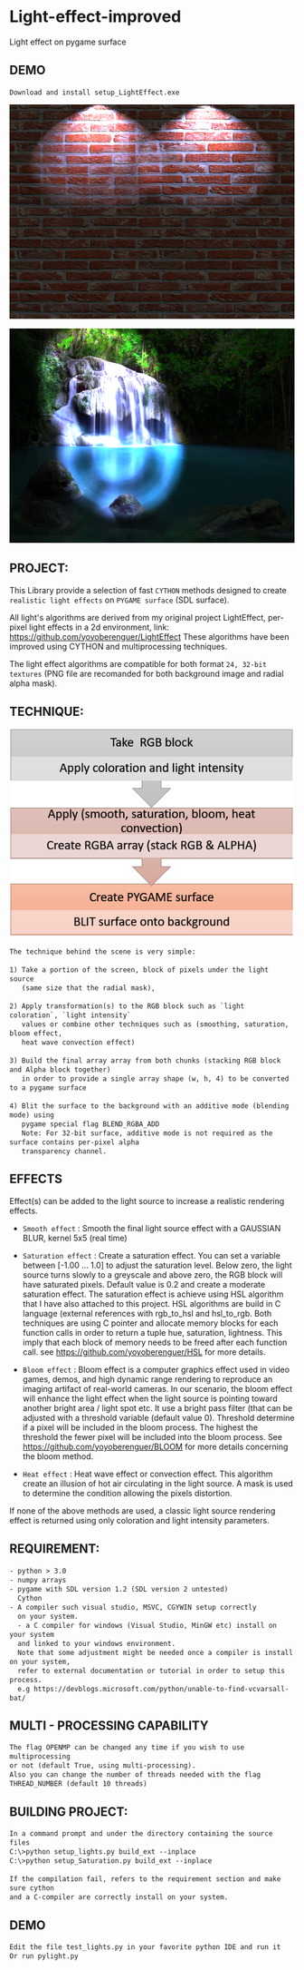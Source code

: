 # Light-effect-improved
Light effect on pygame surface

## DEMO
```
Download and install setup_LightEffect.exe
```

![alt text](https://github.com/yoyoberenguer/light-effect-improved/blob/master/Screendump725.png)

![alt text](https://github.com/yoyoberenguer/light-effect-improved/blob/master/Screendump1180.png)


## PROJECT:

This Library provide a selection of fast `CYTHON` methods designed to create `realistic
light effects` on `PYGAME surface` (SDL surface).

All light's algorithms are derived from my original project LightEffect, per-pixel light effects in
a 2d environment, link: https://github.com/yoyoberenguer/LightEffect 
These algorithms have been improved using CYTHON and multiprocessing techniques.

The light effect algorithms are compatible for both format `24, 32-bit textures` (PNG file are recomanded
for both background image and radial alpha mask).


## TECHNIQUE:

![alt text](https://github.com/yoyoberenguer/Light-effect-improved/blob/master/LIGHT.PNG)

```
The technique behind the scene is very simple:

1) Take a portion of the screen, block of pixels under the light source 
   (same size that the radial mask),
  
2) Apply transformation(s) to the RGB block such as `light coloration`, `light intensity`
   values or combine other techniques such as (smoothing, saturation, bloom effect, 
   heat wave convection effect)
   
3) Build the final array array from both chunks (stacking RGB block and Alpha block together)
   in order to provide a single array shape (w, h, 4) to be converted to a pygame surface 
   
4) Blit the surface to the background with an additive mode (blending mode) using 
   pygame special flag BLEND_RGBA_ADD
   Note: For 32-bit surface, additive mode is not required as the surface contains per-pixel alpha
   transparency channel.
```

## EFFECTS

Effect(s) can be added to the light source to increase a realistic rendering effects.

- `Smooth effect`     : Smooth the final light source effect with a GAUSSIAN BLUR, kernel 5x5 (real time)

- `Saturation effect`  : Create a saturation effect. You can set a variable between [-1.00 ... 1.0] to adjust the
               saturation level. Below zero, the light source turns slowly to a greyscale and above zero,
               the RGB block will have saturated pixels. Default value is 0.2 and create a moderate saturation effect.
               The saturation effect is achieve using HSL algorithm that I have also attached to this project.
               HSL algorithms are build in C language (external references with rgb_to_hsl and hsl_to_rgb.
               Both techniques are using C pointer and allocate memory blocks for each function calls
               in order to return a tuple hue, saturation, lightness. This imply that each block of memory needs
               to be freed after each function call. 
               see https://github.com/yoyoberenguer/HSL for more details.
               
- `Bloom effect`      : Bloom effect is a computer graphics effect used in video games, demos, and high dynamic range
               rendering to reproduce an imaging artifact of real-world cameras.
               In our scenario, the bloom effect will enhance the light effect when the light source
               is pointing toward another bright area / light spot etc. It use a bright pass filter (that can be
               adjusted with a threshold variable (default value 0). 
               Threshold determine if a pixel will be included in the bloom process. 
               The highest the threshold the fewer pixel will be included into the bloom process.
               See https://github.com/yoyoberenguer/BLOOM for more details concerning the bloom method.
               
- `Heat effect`       : Heat wave effect or convection effect. This algorithm create an illusion of hot air circulating in
               the light source. A mask is used to determine the condition allowing the pixels distortion.

If none of the above methods are used, a classic light source rendering effect is returned using only
coloration and light intensity parameters.

## REQUIREMENT:
```
- python > 3.0
- numpy arrays
- pygame with SDL version 1.2 (SDL version 2 untested)
  Cython
- A compiler such visual studio, MSVC, CGYWIN setup correctly
  on your system.
  - a C compiler for windows (Visual Studio, MinGW etc) install on your system 
  and linked to your windows environment.
  Note that some adjustment might be needed once a compiler is install on your system, 
  refer to external documentation or tutorial in order to setup this process.
  e.g https://devblogs.microsoft.com/python/unable-to-find-vcvarsall-bat/
```

## MULTI - PROCESSING CAPABILITY
```
The flag OPENMP can be changed any time if you wish to use multiprocessing
or not (default True, using multi-processing).
Also you can change the number of threads needed with the flag THREAD_NUMBER (default 10 threads)
```

## BUILDING PROJECT:
```
In a command prompt and under the directory containing the source files
C:\>python setup_lights.py build_ext --inplace
C:\>python setup_Saturation.py build_ext --inplace

If the compilation fail, refers to the requirement section and make sure cython 
and a C-compiler are correctly install on your system. 
```

## DEMO
```
Edit the file test_lights.py in your favorite python IDE and run it 
Or run pylight.py

```

